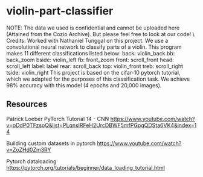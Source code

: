 # violin-part-classifier
NOTE: The data we used is confidential and cannot be uploaded here (Attained from the Cozio Archive). But please feel free to look at our code! \\
Credits: Worked with Nathaniel Tunggal on this project.
We use a convolutional neural network to classify parts of a violin.
This program makes 11 different classifications listed below:
    back: violin_back
    bb: back_zoom
    bside: violin_left
    fb: front_zoom
    front: scroll_front
    head: scroll_left
    label: label
    rear: scroll_back
    top: violin_front
    treb: scroll_right
    tside: violin_right
This project is based on the cifar-10 pytorch tutorial, which we adapted for the purposes of this classification task.
We achieve 98% accuracy with this model (4 epochs and 20,000 images).

## Resources
Patrick Loeber PyTorch Tutorial 14 - CNN
https://www.youtube.com/watch?v=pDdP0TFzsoQ&list=PLqnslRFeH2UrcDBWF5mfPGpqQDSta6VK4&index=14

Building custom datasets in pytorch
https://www.youtube.com/watch?v=ZoZHd0Zm3RY

Pytorch dataloading
https://pytorch.org/tutorials/beginner/data_loading_tutorial.html
